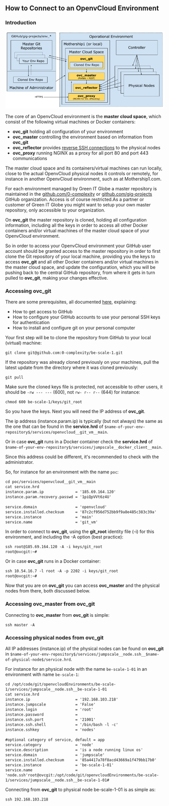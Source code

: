 ## How to Connect to an OpenvCloud Environment

### Introduction

![](AdminArchitecture.png)

The core of an OpenvCloud environment is the **master cloud space**, which consist of the following virtual machines or Docker containers:
- **ovc_git** holding all configuration of your environment
- **ovc_master** controlling the environment based on information from **ovc_git**
- **ovc_reflector** provides [reverse SSH connections](https://en.wikipedia.org/wiki/Reverse_connection) to the physical nodes
- **ovc_proxy** running NGINX as a proxy for all port 80 and port 443 communications

The master cloud space and its containers/virtual machines can run locally, close to the actual OpenvCloud physical nodes it controls or remotely, for instance in another OpenvCloud environment, such as at Mothership1.com.

For each environment managed by Green IT Globe a master repository is maintained in the [github.com/0-complexity](https://github.com/0-complexity) or [github.com/gig-projects](https://github.com/gig-projects) GitHub organization. Access is of course restricted.As a partner or customer of Green IT Globe you might want to setup your own master repository, only accessible to your organization.

On **ovc_git** the master repository is cloned, holding all configuration information, including all the keys in order to access all other Docker containers and/or virtual machines of the master cloud space of your OpenvCloud environment.

So in order to access your OpenvCloud environment your GitHub user account should be granted access to the master repository in order to first clone the Git repository of your local machine, providing you the keys to access **ovc_git** and all other Docker containers and/or virtual machines in the master cloud space, and update the configuration, which you will be pushing back to the central GitHub repository, from where it gets in turn pulled to **ovc_git**, making your changes effective.


### Accessing ovc_git

There are some prerequisites, all documented [here](preparing_before_connecting.md), explaining:
- How to get access to GitHub
- How to configure your GitHub accounts to use your personal SSH keys for authentication
- How to install and configure git on your personal computer

Your first step will be to clone the repository from GitHub to your local (virtual) machine:

```
git clone git@github.com:0-complexity/be-scale-1.git
```

If the repository was already cloned previously on your machines, pull the latest update from the directory where it was cloned previously:

```
git pull
```

Make sure the cloned keys file is protected, not accessible to other users, it should be ``-rw --- ---`` (600), not ``rw- r-- r--`` (644) for instance:

```
chmod 600 be-scale-1/keys/git_root
```

So you have the keys. Next you will need the IP address of **ovc_git**.

The ip address (instance.param.ip) is typically (but not always) the same as the one that can be found in the **service.hrd** of `$name-of-your-env-repository$/services/openvcloud__git_vm__main`.

Or in case **ovc_git** runs in a Docker container check the **service.hrd** of `$name-of-your-env-repository$/services/jumpscale__docker_client__main`.

Since this address could be different, it's recommended to check with the administrator.

So, for instance for an environment with the name `poc`:

```
cd poc/services/openvcloud__git_vm__main
cat service.hrd
instance.param.ip              = '185.69.164.120'
instance.param.recovery.passwd = '1piQpVVt6z4U'

service.domain                 = 'openvcloud'
service.installed.checksum     = '87c2cf956d752bb9f9a8e485c383c39a'
service.instance               = 'main'
service.name                   = 'git_vm'
```

In order to connect to **ovc_git**, using the **git_root** identity file (-i) for this environment, and including the -A option (best practice):

```
ssh root@185.69.164.120 -A -i keys/git_root
root@ovcgit:~#
```

Or in case **ovc_git** runs in a Docker container:

```
ssh 10.54.16.7 -l root -A -p 2202 -i keys/git_root
root@ovcgit:~#
```

Now that you are on **ovc_git** you can access **ovc_master** and the physical nodes from there, both discussed below.


### Accessing ovc_master from ovc_git

Connecting to **ovc_master** from **ovc_git** is simple:

```
ssh master -A
```


### Accessing physical nodes from ovc_git

All IP addresses (instance.ip) of the physical nodes can be found on **ovc_git** in `$name-of-your-env-repository$/services/jumpscale__node.ssh__$name-of-physical-node$/service.hrd`.

For instance for an physical node with the name `be-scale-1-01` in an environment with name `be-scale-1`:

```
cd /opt/code/git/openvcloudEnvironments/be-scale-1/services/jumpscale__node.ssh__be-scale-1-01
cat service.hrd
instance.ip                    = '192.168.103.218'
instance.jumpscale             = 'False'
instance.login                 = 'root'
instance.password              =
instance.ssh.port              = '21001'
instance.ssh.shell             = '/bin/bash -l -c'
instance.sshkey                = 'nodes'

#optional category of service, default = app
service.category               = 'node'
service.description            = 'is a node running linux os'
service.domain                 = 'jumpscale'
service.installed.checksum     = '85a4417a78f8acd43669a1f479bb17b0'
service.instance               = 'be-scale-1-01'
service.name                   = 'node.ssh'root@ovcgit:/opt/code/git/openvcloudEnvironments/be-scale-1/services/jumpscale__node.ssh__be-scale-1-01#
```

Connecting from **ovc_git** to physical node be-scale-1-01 is as simple as:

```
ssh 192.168.103.218
```

